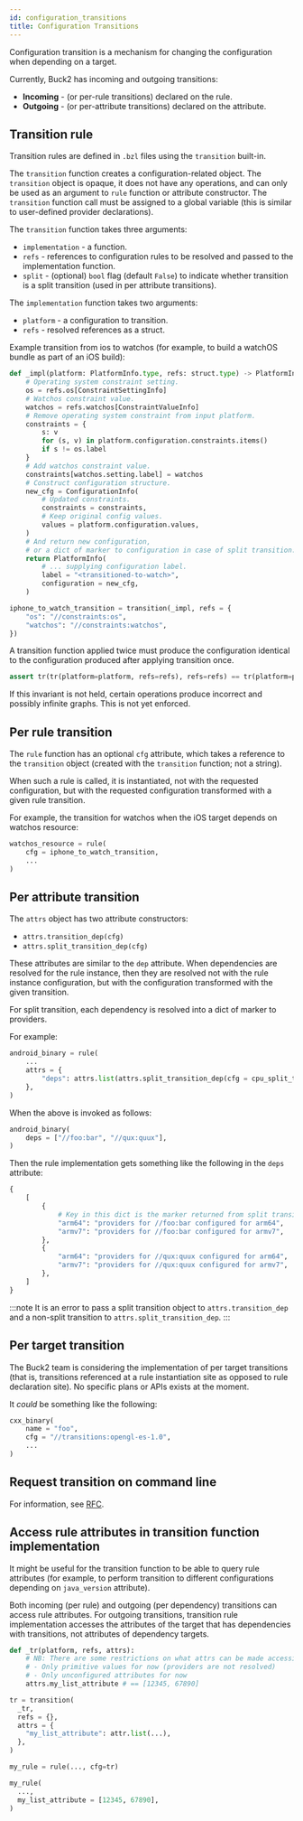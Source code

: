 ```yaml
---
id: configuration_transitions
title: Configuration Transitions
---
```


Configuration transition is a mechanism for changing the configuration when depending on a target.

Currently, Buck2 has incoming and outgoing transitions:

* **Incoming** - (or per-rule transitions) declared on the rule.
* **Outgoing** - (or per-attribute transitions) declared on the attribute.

## Transition rule

Transition rules are defined in `.bzl` files using the `transition` built-in.

The `transition` function creates a configuration-related object.
The `transition` object is opaque, it does not have any operations, and can only be used as an argument to `rule` function or attribute constructor.
The `transition` function call must be assigned to a global variable (this is similar to user-defined provider declarations).

The `transition` function takes three arguments:

* `implementation` - a function.
* `refs` - references to configuration rules to be resolved and passed to the implementation function.
* `split` - (optional) `bool` flag (default `False`) to indicate whether transition is a split transition (used in per attribute transitions).

The `implementation` function takes two arguments:

* `platform` - a configuration to transition.
* `refs` - resolved references as a struct.

Example transition from ios to watchos (for example, to build a watchOS bundle as part of an iOS build):

```python
def _impl(platform: PlatformInfo.type, refs: struct.type) -> PlatformInfo.type:
    # Operating system constraint setting.
    os = refs.os[ConstraintSettingInfo]
    # Watchos constraint value.
    watchos = refs.watchos[ConstraintValueInfo]
    # Remove operating system constraint from input platform.
    constraints = {
        s: v
        for (s, v) in platform.configuration.constraints.items()
        if s != os.label
    }
    # Add watchos constraint value.
    constraints[watchos.setting.label] = watchos
    # Construct configuration structure.
    new_cfg = ConfigurationInfo(
        # Updated constraints.
        constraints = constraints,
        # Keep original config values.
        values = platform.configuration.values,
    )
    # And return new configuration,
    # or a dict of marker to configuration in case of split transition.
    return PlatformInfo(
        # ... supplying configuration label.
        label = "<transitioned-to-watch>",
        configuration = new_cfg,
    )

iphone_to_watch_transition = transition(_impl, refs = {
    "os": "//constraints:os",
    "watchos": "//constraints:watchos",
})
```

A transition function applied twice must produce the configuration identical to the configuration produced after applying transition once.

```python
assert tr(tr(platform=platform, refs=refs), refs=refs) == tr(platform=platform, refs=refs)
```

If this invariant is not held, certain operations produce incorrect and possibly infinite graphs. This is not yet enforced.

## Per rule transition

The `rule` function has an optional `cfg` attribute, which takes a reference to the `transition` object (created with the `transition` function; not a string).

When such a rule is called, it is instantiated, not with the requested configuration, but with the requested configuration transformed with a given rule transition.

For example, the transition for watchos when the iOS target depends on watchos resource:

```python
watchos_resource = rule(
    cfg = iphone_to_watch_transition,
    ...
)
```

## Per attribute transition

The `attrs` object has two attribute constructors:

* `attrs.transition_dep(cfg)`
* `attrs.split_transition_dep(cfg)`

These attributes are similar to the `dep` attribute. When dependencies are resolved for the rule instance, then they are resolved not with the rule instance configuration,
but with the configuration transformed with the given transition.

For split transition, each dependency is resolved into a dict of marker to providers.

For example:

```python
android_binary = rule(
    ...
    attrs = {
        "deps": attrs.list(attrs.split_transition_dep(cfg = cpu_split_transition), default = []),
    },
)
```

When the above is invoked as follows:

```python
android_binary(
    deps = ["//foo:bar", "//qux:quux"],
)
```

Then the rule implementation gets something like the following in the `deps` attribute:

```python
{
    [
        {
            # Key in this dict is the marker returned from split transition impl function.
            "arm64": "providers for //foo:bar configured for arm64",
            "armv7": "providers for //foo:bar configured for armv7",
        },
        {
            "arm64": "providers for //qux:quux configured for arm64",
            "armv7": "providers for //qux:quux configured for armv7",
        },
    ]
}
```

:::note
It is an error to pass a split transition object to `attrs.transition_dep` and a non-split transition to `attrs.split_transition_dep`.
:::

## Per target transition

The Buck2 team is considering the implementation of per target transitions (that is, transitions referenced at a rule instantiation site as opposed to rule declaration site).
No specific plans or APIs exists at the moment.

It *could* be something like the following:

```python
cxx_binary(
    name = "foo",
    cfg = "//transitions:opengl-es-1.0",
    ...
)
```

## Request transition on command line

For information, see [RFC](https://www.internalfb.com/diff/D35136639).

## Access rule attributes in transition function implementation

It might be useful for the transition function to be able to query rule attributes (for example, to perform transition to different configurations depending on `java_version` attribute).

Both incoming (per rule) and outgoing (per dependency) transitions can access rule attributes. For outgoing transitions, transition rule implementation accesses the attributes of the target that has dependencies with transitions, not attributes of dependency targets.

```python
def _tr(platform, refs, attrs):
    # NB: There are some restrictions on what attrs can be made accessible:
    # - Only primitive values for now (providers are not resolved)
    # - Only unconfigured attributes for now
    attrs.my_list_attribute # == [12345, 67890]

tr = transition(
  _tr,
  refs = {},
  attrs = {
    "my_list_attribute": attr.list(...),
  },
)

my_rule = rule(..., cfg=tr)

my_rule(
  ...,
  my_list_attribute = [12345, 67890],
)
```
